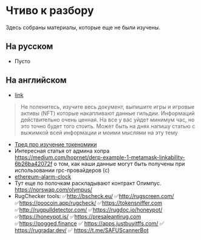 # Чтиво к разбору
Здесь собраны материалы, которые еще не были изучены.

## На русском
- Пусто

## На английском
- [link](https://mirror.xyz/impossibleresearch.eth/236nGOWYI2HWUQ91_nNUykvicuNo82uJnB2Mz4qFJ44)
> Не поленитесь, изучите весь документ, выпишите игры и игровые активы (NFT) которые накапливают данные гильдии. Информаций действительно очень ценная.
На все у вас уйдет минимум час, но это точно будет того стоить. Может быть на днях напишу статью с выжимкой всей информации и моими мыслями на эту тему
- [Тред про изучение токеномики](https://twitter.com/packym/status/1493990833397325824?s=21)
- Интересная статья от админа хопра https://medium.com/hoprnet/derp-example-1-metamask-linkability-6b26ba42072f о том, как наши данные могут быть получены при использовании rpc-провайдеров (с)
- [ethereum-alarm-clock](https://github.com/ethereum-alarm-clock/ethereum-alarm-clock)
- Тут еще по полочкам раскладывают контракт Олимпус. 
https://norswap.com/olympus/
- RugChecker tools:
✅http://bscheck.eu/
✅http://rugscreen.com/
✅https://poocoin.app/rugcheck/
✅https://tokensniffer.com
✅http://rugpulldetector.com/
✅https://rugdoc.io/honeypot/
✅https://honeypot.is/
✅https://presaleantirug.com
✅https://pogged.finance
✅ https://apps.justbuyitffs.com/
✅ https://rugradar.dev/
✅ https://t.me/SAFUScannerBot